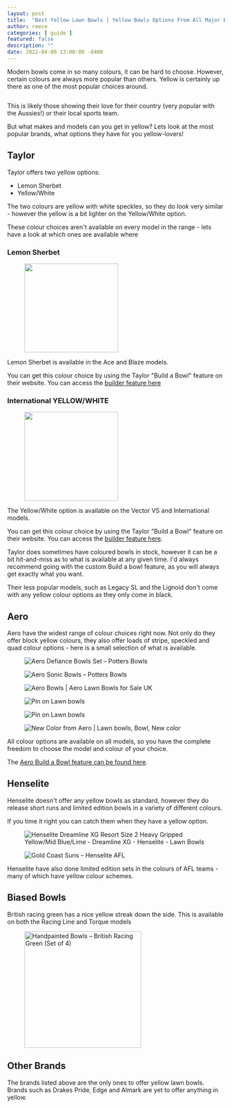 ```yaml
---
layout: post
title:  "Best Yellow Lawn Bowls | Yellow Bowls Options From All Major Brands | A Complete Guide"
author: reece
categories: [ guide ]
featured: false
description: ""
date: 2022-04-06 13:00:00 -0400
---
```

    

<!-- wp:paragraph -->
<p xmlns="http://www.w3.org/1999/xhtml">Modern bowls come in so many colours, it can be hard to choose. However, certain colours are always more popular than others. Yellow is certainly up there as one of the most popular choices around.</p>
<!-- /wp:paragraph -->

<!-- wp:image {"id":870,"sizeSlug":"full","linkDestination":"none"} -->
<figure class="wp-block-image size-full"><img src="/img/posts/best-yellow-lawn-bowls.jpg" alt="" class="wp-image-870"/></figure>
<!-- /wp:image -->

<!-- wp:paragraph -->
<p>This is likely those showing their love for their country (very popular with the Aussies!) or their local sports team.</p>
<!-- /wp:paragraph -->

<!-- wp:paragraph -->
<p>But what makes and models can you get in yellow? Lets look at the most popular brands, what options they have for you yellow-lovers!</p>
<!-- /wp:paragraph -->

<!-- wp:heading -->
<h2>Taylor</h2>
<!-- /wp:heading -->

<!-- wp:paragraph -->
<p>Taylor offers two yellow options:</p>
<!-- /wp:paragraph -->

<!-- wp:list -->
<ul><li>Lemon Sherbet</li><li>Yellow/White</li></ul>
<!-- /wp:list -->

<!-- wp:paragraph -->
<p>The two colours are yellow with white speckles, so they do look very similar - however the yellow is a bit lighter on the Yellow/White option.</p>
<!-- /wp:paragraph -->

<!-- wp:paragraph -->
<p>These colour choices aren't available on every model in the range - lets have a look at which ones are available where</p>
<!-- /wp:paragraph -->

<!-- wp:heading {"level":3} -->
<h3>Lemon Sherbet</h3>
<!-- /wp:heading -->

<!-- wp:image {"id":848,"width":217,"height":206,"sizeSlug":"full","linkDestination":"none"} -->
<figure class="wp-block-image size-full is-resized"><img src="/img/posts/taylor-ace-lemon-sherbert.png" alt="" class="wp-image-848" width="217" height="206"/></figure>
<!-- /wp:image -->

<!-- wp:paragraph -->
<p>Lemon Sherbet is available in the Ace and Blaze models.</p>
<!-- /wp:paragraph -->

<!-- wp:paragraph -->
<p>You can get this colour choice by using the Taylor "Build a Bowl" feature on their website. You can access the <a href="https://www.taylorbowls.com/browse/c-Lawn-Bowls-1/c-Ace-17/c-Ace-with-Xtreme-Grip-Build-a-Bowl-76/" data-type="URL" data-id="https://www.taylorbowls.com/browse/c-Lawn-Bowls-1/c-Ace-17/c-Ace-with-Xtreme-Grip-Build-a-Bowl-76/">builder feature here</a></p>
<!-- /wp:paragraph -->

<!-- wp:heading {"level":3} -->
<h3>International YELLOW/WHITE</h3>
<!-- /wp:heading -->

<!-- wp:image {"id":849,"width":217,"height":206,"sizeSlug":"full","linkDestination":"none"} -->
<figure class="wp-block-image size-full is-resized"><img src="/img/posts/taylor-international-yellow-white.png" alt="" class="wp-image-849" width="217" height="206"/></figure>
<!-- /wp:image -->

<!-- wp:paragraph -->
<p>The Yellow/White option is available on the Vector VS and International models.</p>
<!-- /wp:paragraph -->

<!-- wp:paragraph -->
<p>You can get this colour choice by using the Taylor "Build a Bowl" feature on their website. You can access the <a href="https://www.taylorbowls.com/item/133/Taylor/Vector-VS---Build-a-Bowl.html" data-type="URL">builder feature here</a>. </p>
<!-- /wp:paragraph -->

<!-- wp:paragraph -->
<p>Taylor does sometimes have coloured bowls in stock, however it can be a bit hit-and-miss as to what is available at any given time. I'd always recommend going with the custom Build a bowl feature, as you will always get exactly what you want.</p>
<!-- /wp:paragraph -->

<!-- wp:paragraph -->
<p>Their less popular models, such as Legacy SL and the Lignoid don't come with any yellow colour options as they only come in black.</p>
<!-- /wp:paragraph -->

<!-- wp:heading -->
<h2>Aero</h2>
<!-- /wp:heading -->

<!-- wp:paragraph -->
<p>Aero have the widest range of colour choices right now. Not only do they offer block yellow colours, they also offer loads of stripe, speckled and quad colour options - here is a small selection of what is available.</p>
<!-- /wp:paragraph -->

<!-- wp:columns -->
<div class="wp-block-columns"><!-- wp:column -->
<div class="wp-block-column"><!-- wp:image -->
<figure class="wp-block-image"><img src="/img/posts/Aero-Defence-Calypso_485x.png?v=1583251331" alt="Aero Defiance Bowls Set – Potters Bowls"/></figure>
<!-- /wp:image --></div>
<!-- /wp:column -->

<!-- wp:column -->
<div class="wp-block-column"><!-- wp:image -->
<figure class="wp-block-image"><img src="/img/posts/Aero-Sonic-SurfnSki_300x300.png?v=1583251593" alt="Aero Sonic Bowls – Potters Bowls"/></figure>
<!-- /wp:image --></div>
<!-- /wp:column -->

<!-- wp:column -->
<div class="wp-block-column"><!-- wp:image -->
<figure class="wp-block-image"><img src="/img/posts/aero-defiance-solar-flare-main-image_1.png" alt="Aero Bowls | Aero Lawn Bowls for Sale UK"/></figure>
<!-- /wp:image --></div>
<!-- /wp:column --></div>
<!-- /wp:columns -->

<!-- wp:columns -->
<div class="wp-block-columns"><!-- wp:column -->
<div class="wp-block-column"><!-- wp:image -->
<figure class="wp-block-image"><img src="/img/posts/4fde44983c6870ede6dba2f61bb15e82--aero-lawn.jpg" alt="Pin on Lawn bowls"/></figure>
<!-- /wp:image --></div>
<!-- /wp:column -->

<!-- wp:column -->
<div class="wp-block-column"><!-- wp:image -->
<figure class="wp-block-image"><img src="/img/posts/13564e1620a2df461c3fdc30fcacd841--aero-revolutions.jpg" alt="Pin on Lawn bowls"/></figure>
<!-- /wp:image --></div>
<!-- /wp:column -->

<!-- wp:column -->
<div class="wp-block-column"><!-- wp:image -->
<figure class="wp-block-image"><img src="/img/posts/267cdc11df670f0b8b64363204cc1bc0.jpg" alt="New Color from Aero | Lawn bowls, Bowl, New color"/></figure>
<!-- /wp:image --></div>
<!-- /wp:column --></div>
<!-- /wp:columns -->

<!-- wp:paragraph -->
<p>All colour options are available on all models, so you have the complete freedom to choose the model and colour of your choice.</p>
<!-- /wp:paragraph -->

<!-- wp:paragraph -->
<p>The <a href="https://www.aerobowls.com/pages/build-your-own-bowls" data-type="URL" data-id="https://www.aerobowls.com/pages/build-your-own-bowls">Aero Build a Bowl feature can be found here</a>.</p>
<!-- /wp:paragraph -->

<!-- wp:heading -->
<h2>Henselite</h2>
<!-- /wp:heading -->

<!-- wp:paragraph -->
<p>Henselite doesn't offer any yellow bowls as standard, however they do release short runs and limited edition bowls in a variety of different colours. </p>
<!-- /wp:paragraph -->

<!-- wp:paragraph -->
<p>If you time it right you can catch them when they have a yellow option.</p>
<!-- /wp:paragraph -->

<!-- wp:columns -->
<div class="wp-block-columns"><!-- wp:column -->
<div class="wp-block-column"><!-- wp:image -->
<figure class="wp-block-image"><img src="/img/posts/T170F-L.jpg" alt="Henselite Dreamline XG Resort Size 2 Heavy Gripped Yellow/Mid Blue/Lime -  Dreamline XG - Henselite - Lawn Bowls"/></figure>
<!-- /wp:image --></div>
<!-- /wp:column -->

<!-- wp:column -->
<div class="wp-block-column"><!-- wp:image -->
<figure class="wp-block-image"><img src="/img/posts/Gold_Coast_Front_Dreamline_XG_Ref_wBG_530x@2x.jpg?v=1496373520" alt="Gold Coast Suns – Henselite AFL"/></figure>
<!-- /wp:image --></div>
<!-- /wp:column -->

<!-- wp:column -->
<div class="wp-block-column"></div>
<!-- /wp:column --></div>
<!-- /wp:columns -->

<!-- wp:paragraph -->
<p>Henselite have also done limited edition sets in the colours of AFL teams - many of which have yellow colour schemes.</p>
<!-- /wp:paragraph -->

<!-- wp:heading -->
<h2>Biased Bowls</h2>
<!-- /wp:heading -->

<!-- wp:paragraph -->
<p>British racing green has a nice yellow streak down the side. This is available on both the Racing Line and Torque models</p>
<!-- /wp:paragraph -->

<!-- wp:image {"width":270,"height":270} -->
<figure class="wp-block-image is-resized"><img src="/img/posts/2983912949.jpg" alt="Handpainted Bowls – British Racing Green (Set of 4)" width="270" height="270"/></figure>
<!-- /wp:image -->

<!-- wp:heading -->
<h2>Other Brands</h2>
<!-- /wp:heading -->

<!-- wp:paragraph -->
<p>The brands listed above are the only ones to offer yellow lawn bowls. Brands such as Drakes Pride, Edge and Almark are yet to offer anything in yellow.</p>
<!-- /wp:paragraph -->
    